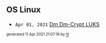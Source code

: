 ## OS Linux


* <code>Apr 01, 2021</code> [Dm Dm-Crypt LUKS](2021-04-01T10-13-55-dm-dm-crypt-luks.md)

<sup><sub>generated 11 Apr 2021 21:07:16 by <a href='https://github.com/senorprogrammer/til'>til</a></sub></sup>
